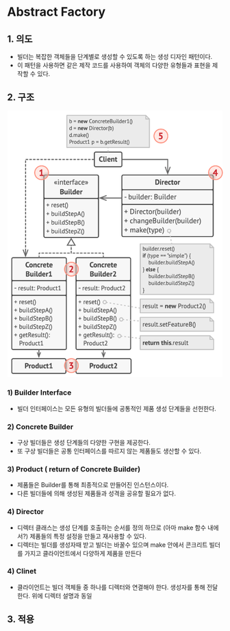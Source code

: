 # Abstract Factory

## 1. 의도

- 빌더는 복잡한 객체들을 단계별로 생성할 수 있도록 하는 생성 디자인 패턴이다.
- 이 패턴을 사용하면 같은 제작 코드를 사용하여 객체의 다양한 유형들과 표현을 제작할 수 있다.

## 2. 구조

![structure](./structure.png)

### 1\) Builder Interface

- 빌더 인터페이스는 모든 유형의 빌더들에 공통적인 제품 생성 단계들을 선헌한다.

### 2\) Concrete Builder

- 구상 빌더들은 생성 단계들의 다양한 구현을 제공한다.
- 또 구상 빌더들은 공통 인터페이스를 따르지 않는 제품들도 생산할 수 있다.

### 3\) Product ( return of Concrete Builder)

- 제품들은 Builder를 통해 최종적으로 만들어진 인스턴스이다.
- 다른 빌더들에 의해 생성된 제품들과 성격을 공유할 필요가 없다.

### 4\) Director

- 디렉터 클래스는 생성 단계를 호출하는 순서를 정의 하므로 (아마 make 함수 내에서?) 제품들의 특정 설정을 만들고 재사용할 수 있다.
- 디렉터는 빌더를 생성자때 받고 빌더는 바꿀수 있으며 make 안에서 콘크리트 빌더를 가지고 클라이언트에서 다양하게 제품을 만든다

### 4\) Clinet

- 클라이언트는 빌더 객체들 중 하나를 디렉터와 연결해야 한다. 생성자를 통해 전달한다. 위에 디렉터 설명과 동일

## 3. 적용
